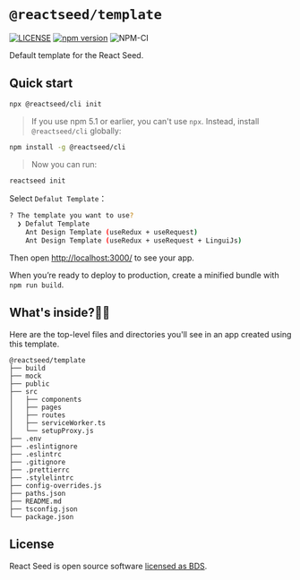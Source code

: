 # `@reactseed/template`

[![LICENSE][LICENSE-image]][LICENSE-url] [![npm version][npm-image]][npm-url]
![NPM-CI][CI-image]

[npm-image]: https://img.shields.io/npm/v/@reactseed/template.svg
[npm-url]: https://www.npmjs.com/package/@reactseed/template
[LICENSE-image]:https://img.shields.io/badge/license-BSD-blue.svg
[LICENSE-url]: https://github.com/reactseed/template/blob/master/LICENSE
[CI-image]:https://github.com/reactseed/template/workflows/NPM-CI/badge.svg

Default template for the React Seed.
## Quick start
```sh
npx @reactseed/cli init
```

> If you use npm 5.1 or earlier, you can't use `npx`. Instead, install `@reactseed/cli` globally:
 
```sh
npm install -g @reactseed/cli 
```

> Now you can run:

```sh
reactseed init
```

Select `Defalut Template`：
```sh
? The template you want to use?
  ❯ Defalut Template
    Ant Design Template (useRedux + useRequest)
    Ant Design Template (useRedux + useRequest + LinguiJs) 
```

Then open [http://localhost:3000/](http://localhost:3000/) to see your app.

When you’re ready to deploy to production, create a minified bundle with `npm run build`.

## What's inside?
Here are the top-level files and directories you'll see in an app created using this template.

```
@reactseed/template
├── build
├── mock
├── public
├── src
│   ├── components
│   ├── pages
│   ├── routes
│   ├── serviceWorker.ts
│   └── setupProxy.js
├── .env
├── .eslintignore
├── .eslintrc
├── .gitignore
├── .prettierrc
├── .stylelintrc
├── config-overrides.js
├── paths.json
├── README.md
├── tsconfig.json
└── package.json
```
## License

React Seed is open source software [licensed as BDS](https://github.com/reactseed/template/blob/master/LICENSE).
